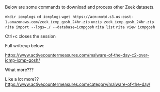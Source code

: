 Below are some commands to download and process other Zeek datasets.

`mkdir icmplogs`
`cd icmplogs`
`wget https://acm-motd.s3.us-east-1.amazonaws.com/zeek_icmp_gosh_24hr.zip`
`unzip zeek_icmp_gosh_24hr.zip`
`rita import --logs=./ --database=icmpgosh`
`rita list`
`rita view icmpgosh`

Ctrl+c closes the session

Full writreup below:

https://www.activecountermeasures.com/malware-of-the-day-c2-over-icmp-icmp-gosh/

What more???

Like a lot more??
https://www.activecountermeasures.com/category/malware-of-the-day/
